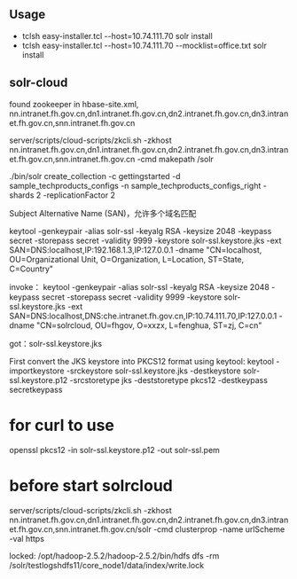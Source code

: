 ## Usage

* tclsh easy-installer.tcl --host=10.74.111.70 solr install
* tclsh easy-installer.tcl --host=10.74.111.70 --mocklist=office.txt solr install

## solr-cloud
found zookeeper in hbase-site.xml,
nn.intranet.fh.gov.cn,dn1.intranet.fh.gov.cn,dn2.intranet.fh.gov.cn,dn3.intranet.fh.gov.cn,snn.intranet.fh.gov.cn

server/scripts/cloud-scripts/zkcli.sh -zkhost nn.intranet.fh.gov.cn,dn1.intranet.fh.gov.cn,dn2.intranet.fh.gov.cn,dn3.intranet.fh.gov.cn,snn.intranet.fh.gov.cn -cmd makepath /solr

./bin/solr create_collection -c gettingstarted -d sample_techproducts_configs -n sample_techproducts_configs_right -shards 2 -replicationFactor 2

Subject Alternative Name (SAN)，允许多个域名匹配

keytool -genkeypair -alias solr-ssl -keyalg RSA -keysize 2048 -keypass secret -storepass secret -validity 9999 -keystore solr-ssl.keystore.jks -ext SAN=DNS:localhost,IP:192.168.1.3,IP:127.0.0.1 -dname "CN=localhost, OU=Organizational Unit, O=Organization, L=Location, ST=State, C=Country"

invoke：
keytool -genkeypair -alias solr-ssl -keyalg RSA -keysize 2048 -keypass secret -storepass secret -validity 9999 -keystore solr-ssl.keystore.jks -ext SAN=DNS:localhost,DNS:che.intranet.fh.gov.cn,IP:10.74.111.70,IP:127.0.0.1 -dname "CN=solrcloud, OU=fhgov, O=xxzx, L=fenghua, ST=zj, C=cn"

got：solr-ssl.keystore.jks

First convert the JKS keystore into PKCS12 format using keytool:
keytool -importkeystore -srckeystore solr-ssl.keystore.jks -destkeystore solr-ssl.keystore.p12 -srcstoretype jks -deststoretype pkcs12 -destkeypass secretkeypass
# for curl to use
openssl pkcs12 -in solr-ssl.keystore.p12 -out solr-ssl.pem

# before start solrcloud

server/scripts/cloud-scripts/zkcli.sh -zkhost nn.intranet.fh.gov.cn,dn1.intranet.fh.gov.cn,dn2.intranet.fh.gov.cn,dn3.intranet.fh.gov.cn,snn.intranet.fh.gov.cn/solr -cmd clusterprop -name urlScheme -val https

locked:
/opt/hadoop-2.5.2/hadoop-2.5.2/bin/hdfs dfs -rm /solr/testlogshdfs11/core_node1/data/index/write.lock

